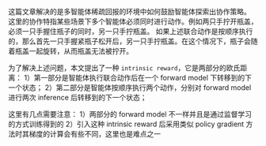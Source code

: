 这篇文章解决的是多智能体稀疏回报的环境中如何鼓励智能体探索出协作策略。
这里的协作特指某些场景下多个智能体必须同时进行动作。例如两只手拧开瓶盖，必须一只手握住瓶子的同时，另一只手拧瓶盖。
如果上述联合动作是按顺序执行的，那么首先一只手握紧瓶子松开后，另一只手拧瓶盖。在这个情况下，瓶子会随着瓶盖一起旋转，从而瓶盖无法被拧开。

为了解决上述问题，本文提出了一种 `intrinsic reward`，它是两部分的欧氏距离：
1）第一部分是智能体执行联合动作后在一个 forward model 下转移到的下一个状态；
2）第二部分是智能体按顺序执行两个动作，分别对 forward model 进行两次 inference 后转移到的下一个状态；

这里有几点需要注意：
1）两部分的 forward model 不一样并且是通过监督学习的方式训练得到的
2）引入这种 intrinsic reward 后采用类似 policy gradient 方法时其梯度的计算会有些不同，这里也是难点之一
